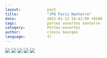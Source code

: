 ```yaml
---
layout:            post
title:             "JPO Paris Nanterre"
date:              2022-01-22 14:41:00 +0100
tags:              portes ouvertes nanterre
category:          Portes-ouvertes
author:            clovis bourges
language:          fr
---
```


<div class="large">
  <img src="{{ "/media/img/NANTERRE/Lettre-invitation.jpg" | absolute_url }}" />
  <img src="{{ "/media/img/NANTERRE/Programme-JPO-UNIVERSITE-PARIS.jpg" | absolute_url }}" />
  <img src="{{ "/media/img/NANTERRE/Programme-JPO-2.jpg" | absolute_url }}" />
  <img src="{{ "/media/img/NANTERRE/Depliant-1.jpg" | absolute_url }}" />
  <img src="{{ "/media/img/NANTERRE/Depliant2.jpg" | absolute_url }}" />
</div>
